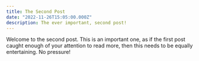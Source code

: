 ```yaml
---
title: The Second Post
date: "2022-11-26T15:05:00.000Z"
description: The ever important, second post!
---
```


Welcome to the second post. This is an important one, as if the first post caught enough of your attention to read more, then this needs to be equally entertaining. No pressure!